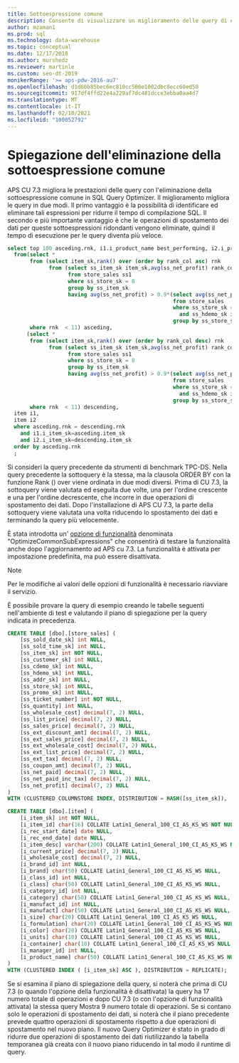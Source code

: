 ```yaml
---
title: Sottoespressione comune
description: Consente di visualizzare un miglioramento delle query di esempio introdotto nella piattaforma analitica System CU 7.3
author: mzaman1
ms.prod: sql
ms.technology: data-warehouse
ms.topic: conceptual
ms.date: 12/17/2018
ms.author: murshedz
ms.reviewer: martinle
ms.custom: seo-dt-2019
monikerRange: '>= aps-pdw-2016-au7'
ms.openlocfilehash: d1d60b85bec6ec810cc506e1002dbc8ecc60ed50
ms.sourcegitcommit: 917df4ffd22e4a229af7dc481dcce3ebba0aa4d7
ms.translationtype: MT
ms.contentlocale: it-IT
ms.lasthandoff: 02/10/2021
ms.locfileid: "100052792"
---
```

# <a name="common-subexpression-elimination-explained"></a>Spiegazione dell'eliminazione della sottoespressione comune

APS CU 7.3 migliora le prestazioni delle query con l'eliminazione della sottoespressione comune in SQL Query Optimizer. Il miglioramento migliora le query in due modi. Il primo vantaggio è la possibilità di identificare ed eliminare tali espressioni per ridurre il tempo di compilazione SQL. Il secondo e più importante vantaggio è che le operazioni di spostamento dei dati per queste sottoespressioni ridondanti vengono eliminate, quindi il tempo di esecuzione per le query diventa più veloce.

```sql
select top 100 asceding.rnk, i1.i_product_name best_performing, i2.i_product_name worst_performing
  from(select *
       from (select item_sk,rank() over (order by rank_col asc) rnk
             from (select ss_item_sk item_sk,avg(ss_net_profit) rank_col
                   from store_sales ss1
                   where ss_store_sk = 8
                   group by ss_item_sk
                   having avg(ss_net_profit) > 0.9*(select avg(ss_net_profit) rank_col
                                                    from store_sales
                                                    where ss_store_sk = 8
                                                      and ss_hdemo_sk is null
                                                    group by ss_store_sk))V1)V11
       where rnk  < 11) asceding,
      (select *
       from (select item_sk,rank() over (order by rank_col desc) rnk
             from (select ss_item_sk item_sk,avg(ss_net_profit) rank_col
                   from store_sales ss1
                   where ss_store_sk = 8
                   group by ss_item_sk
                   having avg(ss_net_profit) > 0.9*(select avg(ss_net_profit) rank_col
                                                    from store_sales
                                                    where ss_store_sk = 8
                                                      and ss_hdemo_sk is null
                                                    group by ss_store_sk))V2)V21
       where rnk  < 11) descending,
  item i1,
  item i2
  where asceding.rnk = descending.rnk
    and i1.i_item_sk=asceding.item_sk
    and i2.i_item_sk=descending.item_sk
  order by asceding.rnk
  ;
```
Si consideri la query precedente da strumenti di benchmark TPC-DS.  Nella query precedente la sottoquery è la stessa, ma la clausola ORDER BY con la funzione Rank () over viene ordinata in due modi diversi. Prima di CU 7.3, la sottoquery viene valutata ed eseguita due volte, una per l'ordine crescente e una per l'ordine decrescente, che incorre in due operazioni di spostamento dei dati. Dopo l'installazione di APS CU 7.3, la parte della sottoquery viene valutata una volta riducendo lo spostamento dei dati e terminando la query più velocemente.

È stata introdotta un' [opzione di funzionalità](appliance-feature-switch.md) denominata "OptimizeCommonSubExpressions" che consentirà di testare la funzionalità anche dopo l'aggiornamento ad APS cu 7.3. La funzionalità è attivata per impostazione predefinita, ma può essere disattivata. 

> [!NOTE] 
> Per le modifiche ai valori delle opzioni di funzionalità è necessario riavviare il servizio.

È possibile provare la query di esempio creando le tabelle seguenti nell'ambiente di test e valutando il piano di spiegazione per la query indicata in precedenza. 

```sql
CREATE TABLE [dbo].[store_sales] (
    [ss_sold_date_sk] int NULL, 
    [ss_sold_time_sk] int NULL, 
    [ss_item_sk] int NOT NULL, 
    [ss_customer_sk] int NULL, 
    [ss_cdemo_sk] int NULL, 
    [ss_hdemo_sk] int NULL, 
    [ss_addr_sk] int NULL, 
    [ss_store_sk] int NULL, 
    [ss_promo_sk] int NULL, 
    [ss_ticket_number] int NOT NULL, 
    [ss_quantity] int NULL, 
    [ss_wholesale_cost] decimal(7, 2) NULL, 
    [ss_list_price] decimal(7, 2) NULL, 
    [ss_sales_price] decimal(7, 2) NULL, 
    [ss_ext_discount_amt] decimal(7, 2) NULL, 
    [ss_ext_sales_price] decimal(7, 2) NULL, 
    [ss_ext_wholesale_cost] decimal(7, 2) NULL, 
    [ss_ext_list_price] decimal(7, 2) NULL, 
    [ss_ext_tax] decimal(7, 2) NULL, 
    [ss_coupon_amt] decimal(7, 2) NULL, 
    [ss_net_paid] decimal(7, 2) NULL, 
    [ss_net_paid_inc_tax] decimal(7, 2) NULL, 
    [ss_net_profit] decimal(7, 2) NULL
)
WITH (CLUSTERED COLUMNSTORE INDEX, DISTRIBUTION = HASH([ss_item_sk]),  PARTITION ([ss_sold_date_sk] RANGE RIGHT FOR VALUES (2450815, 2451180, 2451545, 2451911, 2452276, 2452641, 2453006)));

CREATE TABLE [dbo].[item] (
    [i_item_sk] int NOT NULL, 
    [i_item_id] char(16) COLLATE Latin1_General_100_CI_AS_KS_WS NOT NULL, 
    [i_rec_start_date] date NULL, 
    [i_rec_end_date] date NULL, 
    [i_item_desc] varchar(200) COLLATE Latin1_General_100_CI_AS_KS_WS NULL, 
    [i_current_price] decimal(7, 2) NULL, 
    [i_wholesale_cost] decimal(7, 2) NULL, 
    [i_brand_id] int NULL, 
    [i_brand] char(50) COLLATE Latin1_General_100_CI_AS_KS_WS NULL, 
    [i_class_id] int NULL, 
    [i_class] char(50) COLLATE Latin1_General_100_CI_AS_KS_WS NULL, 
    [i_category_id] int NULL, 
    [i_category] char(50) COLLATE Latin1_General_100_CI_AS_KS_WS NULL, 
    [i_manufact_id] int NULL, 
    [i_manufact] char(50) COLLATE Latin1_General_100_CI_AS_KS_WS NULL, 
    [i_size] char(20) COLLATE Latin1_General_100_CI_AS_KS_WS NULL, 
    [i_formulation] char(20) COLLATE Latin1_General_100_CI_AS_KS_WS NULL, 
    [i_color] char(20) COLLATE Latin1_General_100_CI_AS_KS_WS NULL, 
    [i_units] char(10) COLLATE Latin1_General_100_CI_AS_KS_WS NULL, 
    [i_container] char(10) COLLATE Latin1_General_100_CI_AS_KS_WS NULL, 
    [i_manager_id] int NULL, 
    [i_product_name] char(50) COLLATE Latin1_General_100_CI_AS_KS_WS NULL
)
WITH (CLUSTERED INDEX ( [i_item_sk] ASC ), DISTRIBUTION = REPLICATE);
```
Se si esamina il piano di spiegazione della query, si noterà che prima di CU 7.3 (o quando l'opzione della funzionalità è disattivata) la query ha 17 numero totale di operazioni e dopo CU 7.3 (o con l'opzione di funzionalità attivata) la stessa query Mostra 9 numero totale di operazioni. Se si contano solo le operazioni di spostamento dei dati, si noterà che il piano precedente prevede quattro operazioni di spostamento rispetto a due operazioni di spostamento nel nuovo piano. Il nuovo Query Optimizer è stato in grado di ridurre due operazioni di spostamento dei dati riutilizzando la tabella temporanea già creata con il nuovo piano riducendo in tal modo il runtime di query. 


